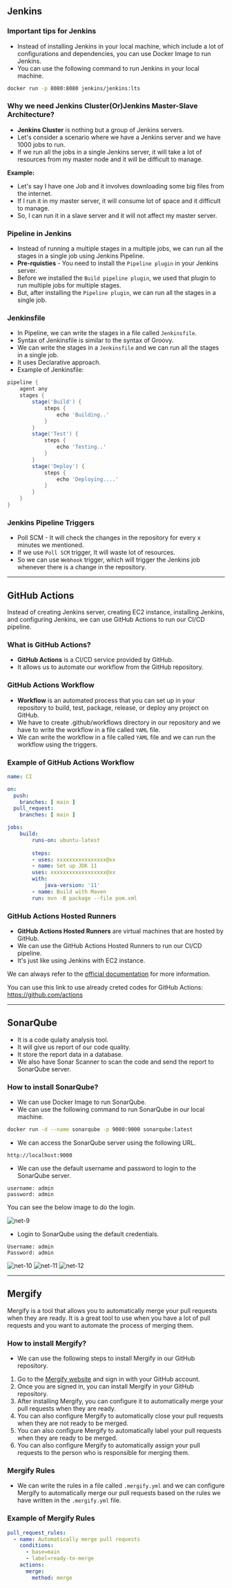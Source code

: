## Jenkins

### Important tips for Jenkins

- Instead of installing Jenkins in your local machine, which include a lot of configurations and dependencies, you can use Docker Image to run Jenkins.
- You can use the following command to run Jenkins in your local machine.

```bash
docker run -p 8080:8080 jenkins/jenkins:lts
```

### Why we need Jenkins Cluster(Or)Jenkins Master-Slave Architecture?

- **Jenkins Cluster** is nothing but a group of Jenkins servers.
- Let's consider a scenario where we have a Jenkins server and we have 1000 jobs to run.
- If we run all the jobs in a single Jenkins server, it will take a lot of resources from my master node and it will be difficult to manage.

**Example:**

- Let's say I have one Job and it involves downloading some big files from the internet.
- If I run it in my master server, it will consume lot of space and it difficult to manage.
- So, I can run it in a slave server and it will not affect my master server.

### Pipeline in Jenkins

- Instead of running a multiple stages in a multiple jobs, we can run all the stages in a single job using Jenkins Pipeline.
- **Pre-rquisties** - You need to install the `Pipeline plugin` in your Jenkins server.
- Before we installed the `Build pipeline plugin`, we used that plugin to run multiple jobs for multiple stages.
- But, after installing the `Pipeline plugin`, we can run all the stages in a single job.

### Jenkinsfile

- In Pipeline, we can write the stages in a file called `Jenkinsfile`.
- Syntax of Jenkinsfile is similar to the syntax of Groovy.
- We can write the stages in a `Jenkinsfile` and we can run all the stages in a single job.
- It uses Declarative approach.
- Example of Jenkinsfile:

```groovy
pipeline {
    agent any
    stages {
        stage('Build') {
            steps {
                echo 'Building..'
            }
        }
        stage('Test') {
            steps {
                echo 'Testing..'
            }
        }
        stage('Deploy') {
            steps {
                echo 'Deploying....'
            }
        }
    }
}
```

### Jenkins Pipeline Triggers

- Poll SCM - It will check the changes in the repository for every x minutes we mentioned.
- If we use `Poll SCM` trigger, It will waste lot of resources.
- So we can use `Webhook` trigger, which will trigger the Jenkins job whenever there is a change in the repository.

---

## GitHub Actions

Instead of creating Jenkins server, creating EC2 instance, installing Jenkins, and configuring Jenkins, we can use GitHub Actions to run our CI/CD pipeline.

### What is GitHub Actions?

- **GitHub Actions** is a CI/CD service provided by GitHub.
- It allows us to automate our workflow from the GitHub repository.

### GitHub Actions Workflow

- **Workflow** is an automated process that you can set up in your repository to build, test, package, release, or deploy any project on GitHub.
- We have to create .github/workflows directory in our repository and we have to write the workflow in a file called `YAML` file.
- We can write the workflow in a file called `YAML` file and we can run the workflow using the triggers.

### Example of GitHub Actions Workflow

```yaml
name: CI

on:
  push:
    branches: [ main ]
  pull_request:
    branches: [ main ]

jobs:
    build:
        runs-on: ubuntu-latest
    
        steps:
        - uses: xxxxxxxxxxxxxxxx@xx
        - name: Set up JDK 11
        uses: xxxxxxxxxxxxxxxxxx@xx
        with:
            java-version: '11'
        - name: Build with Maven
        run: mvn -B package --file pom.xml
```

### GitHub Actions Hosted Runners

- **GitHub Actions Hosted Runners** are virtual machines that are hosted by GitHub.
- We can use the GitHub Actions Hosted Runners to run our CI/CD pipeline.
- It's just like using Jenkins with EC2 instance.

We can always refer to the [official documentation](https://docs.github.com/en/actions) for more information.<br>

You can use this link to use already creted codes for GitHub Actions: https://github.com/actions 

---

## SonarQube

- It is a code qulaity analysis tool.
- It will give us report of our code quality.
- It store the report data in a database.
- We also have Sonar Scanner to scan the code and send the report to SonarQube server.

### How to install SonarQube?

- We can use Docker Image to run SonarQube.
- We can use the following command to run SonarQube in our local machine.

```bash
docker run -d --name sonarqube -p 9000:9000 sonarqube:latest
```

- We can access the SonarQube server using the following URL.

```
http://localhost:9000
```

- We can use the default username and password to login to the SonarQube server.

```
username: admin
password: admin
```

You can see the below image to do the login.

![net-9](https://github.com/mathesh-me/ci-cd-dotnet-app-deployment/assets/144098846/20b90d39-025f-4900-8c3d-9e602c3c1803)


- Login to SonarQube using the default credentials.
```
Username: admin
Password: admin
```
![net-10](https://github.com/mathesh-me/ci-cd-dotnet-app-deployment/assets/144098846/a87ca754-43e7-4ac3-a159-cd8b6dba7d6e)
![net-11](https://github.com/mathesh-me/ci-cd-dotnet-app-deployment/assets/144098846/015f8636-ff1a-47e8-b578-1b3e7a5369b3)
![net-12](https://github.com/mathesh-me/ci-cd-dotnet-app-deployment/assets/144098846/4a887ab7-17bd-4a0d-8e4c-dca18d562863)

---

## Mergify

Mergify is a tool that allows you to automatically merge your pull requests when they are ready. It is a great tool to use when you have a lot of pull requests and you want to automate the process of merging them.

### How to install Mergify?

- We can use the following steps to install Mergify in our GitHub repository.

1. Go to the [Mergify website](https://mergify.io/) and sign in with your GitHub account.
2. Once you are signed in, you can install Mergify in your GitHub repository.
3. After installing Mergify, you can configure it to automatically merge your pull requests when they are ready.
4. You can also configure Mergify to automatically close your pull requests when they are not ready to be merged.
5. You can also configure Mergify to automatically label your pull requests when they are ready to be merged.
6. You can also configure Mergify to automatically assign your pull requests to the person who is responsible for merging them.

### Mergify Rules

- We can write the rules in a file called `.mergify.yml` and we can configure Mergify to automatically merge our pull requests based on the rules we have written in the `.mergify.yml` file.

### Example of Mergify Rules

```yaml
pull_request_rules:
  - name: Automatically merge pull requests
    conditions:
      - base=main
      - label=ready-to-merge
    actions:
      merge:
        method: merge
```